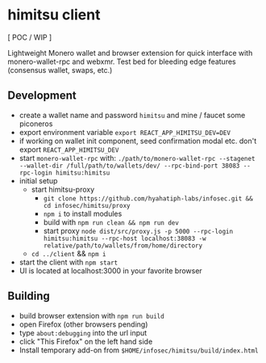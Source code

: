 # himitsu client

[ POC / WIP ]

Lightweight Monero wallet and browser extension for quick interface with
monero-wallet-rpc and webxmr. 
Test bed for bleeding edge features (consensus wallet, swaps, etc.)

## Development

* create a wallet name and password `himitsu` and mine / faucet some piconeros
* export environment variable `export REACT_APP_HIMITSU_DEV=DEV`
* if working on wallet init component, seed confirmation modal etc. don't export `REACT_APP_HIMITSU_DEV`
* start `monero-wallet-rpc` with: `./path/to/monero-wallet-rpc --stagenet --wallet-dir /full/path/to/wallets/dev/ --rpc-bind-port 38083 --rpc-login himitsu:himitsu`
* initial setup
    * start himitsu-proxy
        * `git clone https://github.com/hyahatiph-labs/infosec.git && cd infosec/himitsu/proxy`
        * `npm i` to install modules 
        * build with `npm run clean && npm run dev`
        * start proxy `node dist/src/proxy.js -p 5000 --rpc-login himitsu:himitsu --rpc-host localhost:38083 -w relative/path/to/wallets/from/home/directory`
    * `cd ../client` && `npm i`
* start the client with `npm start`
* UI is located at localhost:3000 in your favorite browser

## Building

* build browser extension with `npm run build`
* open Firefox (other browsers pending)
* type `about:debugging` into the url input
* click "This Firefox" on the left hand side
* Install temporary add-on from `$HOME/infosec/himitsu/build/index.html`
